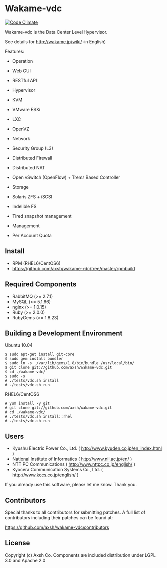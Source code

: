 Wakame-vdc
==========

[![Code Climate](https://codeclimate.com/github/axsh/wakame-vdc.png)](https://codeclimate.com/github/axsh/wakame-vdc)

Wakame-vdc is the Data Center Level Hypervisor.

See details for http://wakame.jp/wiki/ (in English)

Features:

* Operation
 * Web GUI
 * RESTful API

* Hypervisor
 * KVM
 * VMware ESXi
 * LXC
 * OpenVZ

* Network
 * Security Group (L3)
 * Distributed Firewall
 * Distributed NAT
 * Open vSwitch (OpenFlow) + Trema Based Controller

* Storage
 * Solaris ZFS + iSCSI
 * Indelible FS
 * Tired snapshot management

* Management
 * Per Account Quota

Install
-------

* RPM (RHEL6/CentOS6)
 * https://github.com/axsh/wakame-vdc/tree/master/rpmbuild

Required Components
--------------------

* RabbitMQ (>= 2.7.1)
* MySQL (>= 5.1.66)
* nginx (>= 1.0.15)
* Ruby (>= 2.0.0)
* RubyGems (>= 1.8.23)


Building a Development Environment
----------------------------------

Ubuntu 10.04

    $ sudo apt-get install git-core
    $ sudo gem install bundler
    $ sudo ln -s  /var/lib/gems/1.8/bin/bundle /usr/local/bin/
    $ git clone git://github.com/axsh/wakame-vdc.git
    $ cd ./wakame-vdc/
    $ sudo -s
    # ./tests/vdc.sh install
    # ./tests/vdc.sh run

RHEL6/CentOS6

    # yum install -y git
    # git clone git://github.com/axsh/wakame-vdc.git
    # cd ./wakame-vdc/
    # ./tests/vdc.sh install::rhel
    # ./tests/vdc.sh run

Users
-----

* Kyushu Electric Power Co., Ltd. ( http://www.kyuden.co.jp/en_index.html )
* National Institute of Informatics ( http://www.nii.ac.jp/en/ )
* NTT PC Communications ( http://www.nttpc.co.jp/english/ )
* Kyocera Communication Systems Co., Ltd. ( http://www.kccs.co.jp/english/ )

If you already use this software, please let me know. Thank you.

Contributors
------------

Special thanks to all contributors for submitting patches. A full list
of contributors including their patches can be found at:

https://github.com/axsh/wakame-vdc/contributors

License
---------

Copyright (c) Axsh Co.
Components are included distribution under LGPL 3.0 and Apache 2.0
